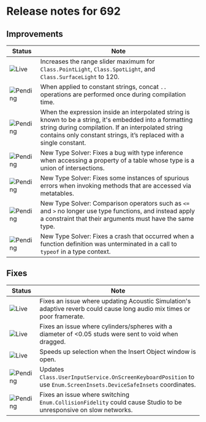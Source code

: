 # Release notes for 692

## Improvements

| Status | Note |
|--------|------|
| ![Live](https://img.shields.io/badge/Live-009E57?style=flat)  | Increases the range slider maximum for `Class.PointLight`, `Class.SpotLight`, and `Class.SurfaceLight` to 120. |
| ![Pending](https://img.shields.io/badge/Pending-DEA517?style=flat)  | When applied to constant strings, concat `..` operations are performed once during compilation time. |
| ![Pending](https://img.shields.io/badge/Pending-DEA517?style=flat)  | When the expression inside an interpolated string is known to be a string, it's embedded into a formatting string during compilation. If an interpolated string contains only constant strings, it’s replaced with a single constant. |
| ![Pending](https://img.shields.io/badge/Pending-DEA517?style=flat)  | New Type Solver: Fixes a bug with type inference when accessing a property of a table whose type is a union of intersections. |
| ![Pending](https://img.shields.io/badge/Pending-DEA517?style=flat)  | New Type Solver: Fixes some instances of spurious errors when invoking methods that are accessed via metatables. |
| ![Pending](https://img.shields.io/badge/Pending-DEA517?style=flat)  | New Type Solver: Comparison operators such as `<=` and `>` no longer use type functions, and instead apply a constraint that their arguments must have the same type. |
| ![Pending](https://img.shields.io/badge/Pending-DEA517?style=flat)  | New Type Solver: Fixes a crash that occurred when a function definition was unterminated in a call to `typeof` in a type context. |
## Fixes

| Status | Note |
|--------|------|
| ![Live](https://img.shields.io/badge/Live-009E57?style=flat)  | Fixes an issue where updating Acoustic Simulation's adaptive reverb could cause long audio mix times or poor framerate. |
| ![Live](https://img.shields.io/badge/Live-009E57?style=flat)  | Fixes an issue where cylinders/spheres with a diameter of <0.05 studs were sent to void when dragged. |
| ![Live](https://img.shields.io/badge/Live-009E57?style=flat)  | Speeds up selection when the Insert Object window is open. |
| ![Pending](https://img.shields.io/badge/Pending-DEA517?style=flat)  | Updates `Class.UserInputService.OnScreenKeyboardPosition` to use `Enum.ScreenInsets.DeviceSafeInsets` coordinates. |
| ![Pending](https://img.shields.io/badge/Pending-DEA517?style=flat)  | Fixes an issue where switching `Enum.CollisionFidelity` could cause Studio to be unresponsive on slow networks. |
